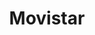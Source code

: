---
title: "Movistar"
url: /aguascalientes/movistar-licenciado-francisco-primo-verdad/
shop: Handy
---